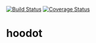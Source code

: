 [![Build Status](https://travis-ci.org/artem-smotrakov/hoodot.svg?branch=master)](https://travis-ci.org/artem-smotrakov/hoodot)
[![Coverage Status](https://coveralls.io/repos/github/artem-smotrakov/hoodot/badge.svg?branch=master)](https://coveralls.io/github/artem-smotrakov/hoodot?branch=master)

# hoodot
